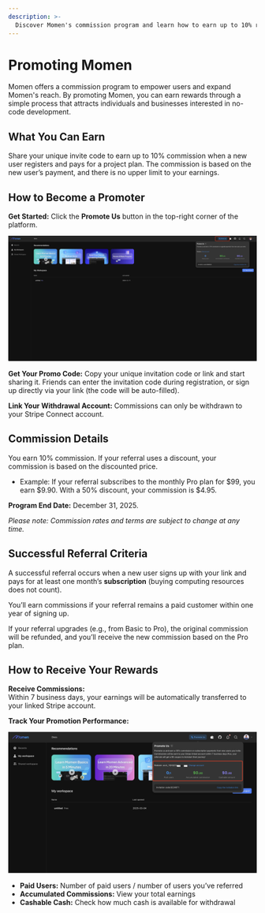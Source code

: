 ```yaml
---
description: >-
  Discover Momen's commission program and learn how to earn up to 10% rewards by promoting the no-code platform to new users and businesses.
---
```


# Promoting Momen

Momen offers a commission program to empower users and expand Momen's reach. By promoting Momen, you can earn rewards through a simple process that attracts individuals and businesses interested in no-code development.

## What You Can Earn

Share your unique invite code to earn up to 10% commission when a new user registers and pays for a project plan. The commission is based on the new user’s payment, and there is no upper limit to your earnings.

## How to Become a Promoter

**Get Started:** Click the **Promote Us** button in the top-right corner of the platform.

![Promote Us button in Momen](../.gitbook/assets/promous1.jpeg)

**Get Your Promo Code:** Copy your unique invitation code or link and start sharing it. Friends can enter the invitation code during registration, or sign up directly via your link (the code will be auto-filled).

**Link Your Withdrawal Account:** Commissions can only be withdrawn to your Stripe Connect account.

## Commission Details

You earn 10% commission. If your referral uses a discount, your commission is based on the discounted price.

- Example: If your referral subscribes to the monthly Pro plan for $99, you earn $9.90. With a 50% discount, your commission is $4.95.

**Program End Date:** December 31, 2025.

_Please note: Commission rates and terms are subject to change at any time._

## Successful Referral Criteria

A successful referral occurs when a new user signs up with your link and pays for at least one month’s **subscription** (buying computing resources does not count).

You’ll earn commissions if your referral remains a paid customer within one year of signing up.

If your referral upgrades (e.g., from Basic to Pro), the original commission will be refunded, and you’ll receive the new commission based on the Pro plan.

## How to Receive Your Rewards

**Receive Commissions:**  
Within 7 business days, your earnings will be automatically transferred to your linked Stripe account.

**Track Your Promotion Performance:**

![Promotion performance dashboard in Momen](../.gitbook/assets/20250402-142850.jpeg)

- **Paid Users:** Number of paid users / number of users you’ve referred
- **Accumulated Commissions:** View your total earnings
- **Cashable Cash:** Check how much cash is available for withdrawal
